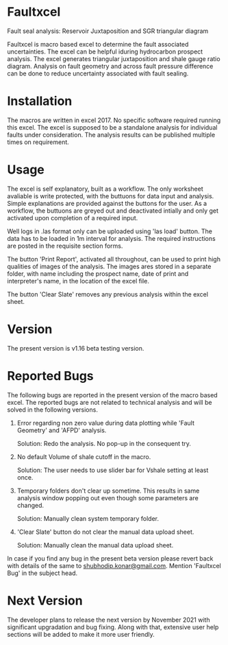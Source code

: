 # Faultxcel
Fault seal analysis: Reservoir Juxtaposition and SGR triangular diagram

Faultxcel is macro based excel to determine the fault associated uncertainties. The excel can be helpful iduring hydrocarbon prospect analysis.
The excel generates triangular juxtaposition and shale gauge ratio diagram. Analysis on fault geometry and across fault pressure difference can be done to reduce uncertainty associated with fault sealing. 

# Installation
The macros are written in excel 2017. No specific software required running this excel. The excel is supposed to be a standalone analysis for individual faults under consideration. The analysis results can be published multiple times on requirement.  

# Usage
The excel is self explanatory, built as a workflow. The only worksheet avaliable is write protected, with the buttuons for data input and analysis. Simple explanations are provided against the buttons for the user. As a workflow, the buttuons are greyed out and deactivated intially and only get activated upon completion of a required input. <br />

Well logs in .las format only can be uploaded using 'las load' button. The data has to be loaded in 1m interval for analysis. The required instructions are posted in the requisite section forms. <br />

The button 'Print Report', activated all throughout, can be used to print high qualities of images of the analysis. The images ares stored in a separate folder, with name including the prospect name, date of print and interpreter's name, in the location of the excel file. <br />

The button 'Clear Slate' removes any previous analysis within the excel sheet. 

# Version
The present version is v1.16 beta testing version. 

# Reported Bugs
The following bugs are reported in the present version of the macro based excel. The reported bugs are not related to technical analysis and will be solved in the following versions.

  1. Error regarding non zero value during data plotting while 'Fault Geometry' and 'AFPD' analysis.
  
      Solution: Redo the analysis. No pop-up in the consequent try.
      
  2. No default Volume of shale cutoff in the macro.
      
      Solution: The user needs to use slider bar for Vshale setting at least once.
      
  3. Temporary folders don't clear up sometime. This results in same analysis window popping out even though some parameters are changed.
  
      Solution: Manually clean system temporary folder.
      
  4. 'Clear Slate' button do not clear the manual data upload sheet.
  
      Solution: Manually clean the manual data upload sheet.
      
 
In case if you find any bug in the present beta version please revert back with details of the same to shubhodip.konar@gmail.com. Mention 'Faultxcel Bug' in the subject head.

# Next Version
The developer plans to release the next version by November 2021 with significant upgradation and bug fixing. Along with that, extensive user help sections will be added to make it more user friendly.
